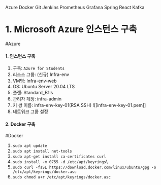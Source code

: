 Azure
Docker
Git
Jenkins
Prometheus
Grafana
Spring
React
Kafka
# 1. Microsoft Azure 인스턴스 구축
#Azure 
#### 1. 인스턴스 구축
1. 구독: `Azure for Students`
2. 리소스 그룹: (신규) Infra-env
3. VM명: Infra-env-web
4. OS: Ubuntu Server 20.04 LTS
5. 플랜: Standard_B1ls
6. 관리자 계정: infra-admin
7. 키 쌍 이름: infra-env-key-01(RSA SSH)
![[infra-env-key-01.pem]]
8. 네트워크 그룹 설정

#### 2. Docker 구축
#Docker
1. `sudo apt update`
2. `sudo apt install net-tools`
3. `sudo apt-get install ca-certificates curl`
4. `sudo install -m 0755 -d /etc/apt/keyrings`\
5. `sudo curl -fsSL https://download.docker.com/linux/ubuntu/gpg -o /etc/apt/keyrings/docker.asc`
6. `sudo chmod a+r /etc/apt/keyrings/docker.asc`
